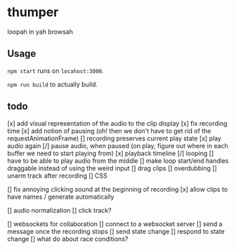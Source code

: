 # thumper

loopah in yah browsah

## Usage

`npm start` runs on `locahost:3000`.

`npm run build` to actually build.

## todo

[x] add visual representation of the audio to the clip display
[x] fix recording time
[x] add notion of pausing (oh! then we don't have to get rid of the requestAnimationFrame)
[] recording preserves current play state
[x] play audio again
[/] pause audio, when paused (on play, figure out where in each buffer we need to start playing from)
[x] playback timeline
[/] looping
  [] have to be able to play audio from the middle
  [] make loop start/end handles draggable instead of using the weird input
[] drag clips
[] overdubbing
[] unarm track after recording
[] CSS

[] fix annoying clicking sound at the beginning of recording
[x] allow clips to have names / generate automatically


[] audio normalization
[] click track?

[] websockets for collaboration
  [] connect to a websocket server
  [] send a message once the recording stops
  [] send state change
  [] respond to state change
  [] what do about race conditions?
